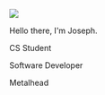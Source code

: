 ![](https://media.giphy.com/media/hmzZkvOJPLQti/giphy.gif)

Hello there, I'm Joseph.

CS Student

Software Developer

Metalhead

